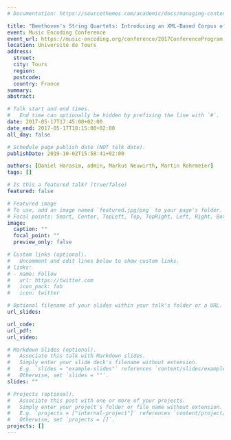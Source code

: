 ```yaml
---
# Documentation: https://sourcethemes.com/academic/docs/managing-content/

title: "Beethoven's String Quartets: Introducing an XML-Based Corpus of Harmonic Labels Using a New Annotation System"
event: Music Encoding Conference
event_url: https://music-encoding.org/conference/2017ConferenceProgram.pdf
location: Université de Tours
address:
  street:
  city: Tours
  region:
  postcode:
  country: France
summary:
abstract:

# Talk start and end times.
#   End time can optionally be hidden by prefixing the line with `#`.
date: 2017-05-17T17:45:00+02:00
date_end: 2017-05-17T18:15:00+02:00
all_day: false

# Schedule page publish date (NOT talk date).
publishDate: 2019-10-02T15:58:41+02:00

authors: [Daniel Harasim, admin, Markus Neuwirth, Martin Rohrmeier]
tags: []

# Is this a featured talk? (true/false)
featured: false

# Featured image
# To use, add an image named `featured.jpg/png` to your page's folder.
# Focal points: Smart, Center, TopLeft, Top, TopRight, Left, Right, BottomLeft, Bottom, BottomRight.
image:
  caption: ""
  focal_point: ""
  preview_only: false

# Custom links (optional).
#   Uncomment and edit lines below to show custom links.
# links:
# - name: Follow
#   url: https://twitter.com
#   icon_pack: fab
#   icon: twitter

# Optional filename of your slides within your talk's folder or a URL.
url_slides:

url_code:
url_pdf:
url_video:

# Markdown Slides (optional).
#   Associate this talk with Markdown slides.
#   Simply enter your slide deck's filename without extension.
#   E.g. `slides = "example-slides"` references `content/slides/example-slides.md`.
#   Otherwise, set `slides = ""`.
slides: ""

# Projects (optional).
#   Associate this post with one or more of your projects.
#   Simply enter your project's folder or file name without extension.
#   E.g. `projects = ["internal-project"]` references `content/project/deep-learning/index.md`.
#   Otherwise, set `projects = []`.
projects: []
---
```

